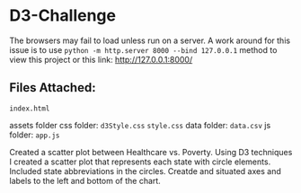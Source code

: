 # D3-Challenge

The browsers may fail to load unless run on a server. A work around for this issue is to use `python -m http.server 8000 --bind 127.0.0.1` method to view this project or this link: http://127.0.0.1:8000/


## Files Attached: 

`index.html` 

assets folder
    css folder: 
      `d3Style.css`
      `style.css` 
    data folder: 
      `data.csv`
    js folder: 
      `app.js`
      
Created a scatter plot between Healthcare vs. Poverty.
Using D3 techniques I created a scatter plot that represents each state with circle elements.
Included state abbreviations in the circles.
Creatde and situated axes and labels to the left and bottom of the chart.
